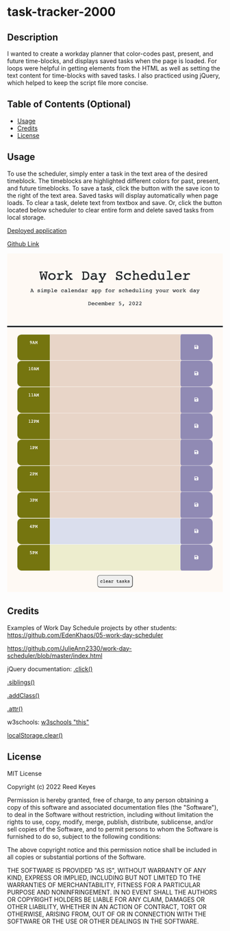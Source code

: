 # task-tracker-2000

## Description

I wanted to create a workday planner that color-codes past, present, and future time-blocks, and displays saved tasks when the page is loaded. For loops were helpful in getting elements from the HTML as well as setting the text content for time-blocks with saved tasks. I also practiced using jQuery, which helped to keep the script file more concise.

## Table of Contents (Optional)

- [Usage](#usage)
- [Credits](#credits)
- [License](#license)

## Usage

To use the scheduler, simply enter a task in the text area of the desired timeblock. The timeblocks are highlighted different colors for past, present, and future timeblocks. To save a task, click the button with the save icon to the right of the text area. Saved tasks will display automatically when page loads. To clear a task, delete text from textbox and save. Or, click the button located below scheduler to clear entire form and delete saved tasks from local storage.

[Deployed application](https://rbkeyes.github.io/task-tracker-2000/)

[Github Link](https://github.com/rbkeyes/task-tracker-2000)
    
![Screenshot of deployed application](./assets/images/task-tracker-2000-screenshot.png)

## Credits

Examples of Work Day Schedule projects by other students:
https://github.com/EdenKhaos/05-work-day-scheduler

https://github.com/JulieAnn2330/work-day-scheduler/blob/master/index.html


jQuery documentation:
[.click()](https://api.jquery.com/click/)

[.siblings()](https://api.jquery.com/siblings/)

[.addClass()](https://api.jquery.com/addClass/)

[.attr()](https://api.jquery.com/attr/)

w3schools:
[w3schools "this"](https://www.w3schools.com/js/js_this.asp)

[localStorage.clear()](https://www.w3schools.com/jsref/met_storage_clear.asp)

## License

MIT License

Copyright (c) 2022 Reed Keyes

Permission is hereby granted, free of charge, to any person obtaining a copy
of this software and associated documentation files (the "Software"), to deal
in the Software without restriction, including without limitation the rights
to use, copy, modify, merge, publish, distribute, sublicense, and/or sell
copies of the Software, and to permit persons to whom the Software is
furnished to do so, subject to the following conditions:

The above copyright notice and this permission notice shall be included in all
copies or substantial portions of the Software.

THE SOFTWARE IS PROVIDED "AS IS", WITHOUT WARRANTY OF ANY KIND, EXPRESS OR
IMPLIED, INCLUDING BUT NOT LIMITED TO THE WARRANTIES OF MERCHANTABILITY,
FITNESS FOR A PARTICULAR PURPOSE AND NONINFRINGEMENT. IN NO EVENT SHALL THE
AUTHORS OR COPYRIGHT HOLDERS BE LIABLE FOR ANY CLAIM, DAMAGES OR OTHER
LIABILITY, WHETHER IN AN ACTION OF CONTRACT, TORT OR OTHERWISE, ARISING FROM,
OUT OF OR IN CONNECTION WITH THE SOFTWARE OR THE USE OR OTHER DEALINGS IN THE
SOFTWARE.




